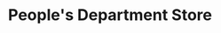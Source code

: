 ---
title: "People's Department Store"
url: /bronx/peoples-department-store/
shop: department store
---